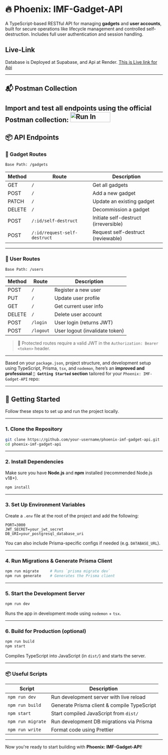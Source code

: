 # 🔥 Phoenix: IMF-Gadget-API

A TypeScript-based RESTful API for managing **gadgets** and **user accounts**, built for secure operations like lifecycle management and controlled self-destruction. Includes full user authentication and session handling.

## Live-Link 
Database is Deployed at Supabase, and Api at Render.
[This is Live link for Api](https://phoenix-imf-gadget-api-development-9v8b.onrender.com)

---

## 📬 Postman Collection

Import and test all endpoints using the official Postman collection:
[<img src="https://run.pstmn.io/button.svg" alt="Run In Postman" style="width: 128px; height: 32px;">](https://www.postman.com/payload-participant-73420966/workspace/the-wee-lad-public-workspace/collection/40788084-4083b8be-9f13-43ec-a767-7f7c0f19a095?action=share&creator=40788084&active-environment=40788084-e4e66640-3fbc-43f6-a930-3b861f6afc56)
---

## 📦 API Endpoints

### 📁 Gadget Routes

`Base Path: /gadgets`

| Method | Route                           | Description                           |
|--------|----------------------------------|---------------------------------------|
| GET    | `/`                              | Get all gadgets                       |
| POST   | `/`                              | Add a new gadget                      |
| PATCH  | `/`                              | Update an existing gadget             |
| DELETE | `/`                              | Decommission a gadget                 |
| POST   | `/:id/self-destruct`            | Initiate self-destruct (irreversible) |
| POST   | `/:id/request-self-destruct`    | Request self-destruct (reviewable)    |

---

### 👤 User Routes

`Base Path: /users`

| Method | Route       | Description                     |
|--------|-------------|---------------------------------|
| POST   | `/`         | Register a new user             |
| PUT    | `/`         | Update user profile             |
| GET    | `/`         | Get current user info           |
| DELETE | `/`         | Delete user account             |
| POST   | `/login`    | User login (returns JWT)        |
| POST   | `/logout`   | User logout (invalidate token)  |

> 🔐 Protected routes require a valid JWT in the `Authorization: Bearer <token>` header.

---

Based on your `package.json`, project structure, and development setup using TypeScript, Prisma, `tsx`, and `nodemon`, here’s an **improved and professional `🚀 Getting Started` section** tailored for your `Phoenix: IMF-Gadget-API` repo:

---

## 🚀 Getting Started

Follow these steps to set up and run the project locally.

---

### 1. **Clone the Repository**

```bash
git clone https://github.com/your-username/phoenix-imf-gadget-api.git
cd phoenix-imf-gadget-api
````

---

### 2. **Install Dependencies**

Make sure you have **Node.js** and **npm** installed (recommended Node.js v18+).

```bash
npm install
```

---

### 3. **Set Up Environment Variables**

Create a `.env` file at the root of the project and add the following:

```env
PORT=3000
JWT_SECRET=your_jwt_secret
DB_URI=your_postgresql_database_uri
```

You can also include Prisma-specific configs if needed (e.g. `DATABASE_URL`).

---

### 4. **Run Migrations & Generate Prisma Client**

```bash
npm run migrate     # Runs `prisma migrate dev`
npm run generate    # Generates the Prisma client
```

---

### 5. **Start the Development Server**

```bash
npm run dev
```

Runs the app in development mode using `nodemon` + `tsx`.

---

### 6. **Build for Production (optional)**

```bash
npm run build
npm start
```

Compiles TypeScript into JavaScript (in `dist/`) and starts the server.

---

### 📦 Useful Scripts

| Script            | Description                                 |
| ----------------- | ------------------------------------------- |
| `npm run dev`     | Run development server with live reload     |
| `npm run build`   | Generate Prisma client & compile TypeScript |
| `npm start`       | Start compiled JavaScript from `dist/`      |
| `npm run migrate` | Run development DB migrations via Prisma    |
| `npm run write`   | Format code using Prettier                  |

---

Now you're ready to start building with **Phoenix: IMF-Gadget-API**!

```



